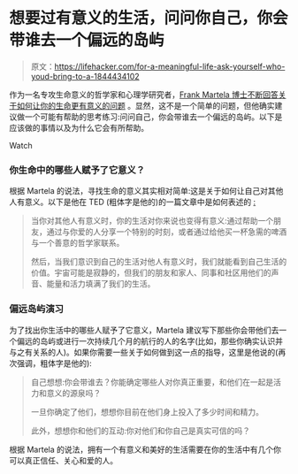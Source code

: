 # 想要过有意义的生活，问问你自己，你会带谁去一个偏远的岛屿

> 原文：<https://lifehacker.com/for-a-meaningful-life-ask-yourself-who-youd-bring-to-a-1844434102>

作为一名专攻生命意义的哲学家和心理学研究者，[Frank Martela 博士不断回答关于如何让你的生命更有意义的问题](https://ideas.ted.com/want-a-more-meaningful-life-ask-yourself-who-would-i-take-to-a-remote-island/) 。显然，这不是一个简单的问题，但他确实建议做一个可能有帮助的思考练习:问问自己，你会带谁去一个偏远的岛屿。以下是应该做的事情以及为什么它会有所帮助。

Watch

### 你生命中的哪些人赋予了它意义？

根据 Martela 的说法，寻找生命的意义其实相对简单:这是关于如何让自己对其他人有意义。以下是他在 TED (粗体字是他的)的一篇文章中是如何表述的 [:](https://ideas.ted.com/want-a-more-meaningful-life-ask-yourself-who-would-i-take-to-a-remote-island/)

> 当你对其他人有意义时，你的生活对你来说也变得有意义:通过帮助一个朋友，通过与你爱的人分享一个特别的时刻，或者通过给他买一杯急需的啤酒与一个善意的哲学家联系。
> 
> 然后，当我们意识到自己的生活对他人有意义时，我们就能看到自己生活的价值。宇宙可能是寂静的，但我们的朋友和家人、同事和社区用他们的声音、能量和活力填满了我们的生活。

### 偏远岛屿演习

为了找出你生活中的哪些人赋予了它意义，Martela 建议写下那些你会带他们去一个偏远的岛屿或进行一次持续几个月的航行的人的名字(比如，那些你确实认识并与之有关系的人)。如果你需要一些关于如何做到这一点的指导，这里是他说的(再次强调，粗体字是他的):

> 自己想想:你会带谁去？你能确定哪些人对你真正重要，和他们在一起是活力和意义的源泉吗？
> 
> 一旦你确定了他们，想想你目前在他们身上投入了多少时间和精力。
> 
> 此外，想想你和他们的互动:你对他们和你自己是真实可信的吗？

根据 Martela 的说法，拥有一个有意义和美好的生活需要在你的生活中有几个你可以真正信任、关心和爱的人。